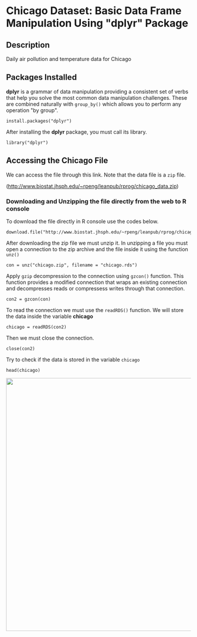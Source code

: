# Chicago Dataset: Basic Data Frame Manipulation Using "dplyr" Package 

## Description
Daily air pollution and temperature data for Chicago

## Packages Installed
**dplyr** is a grammar of data manipulation providing a consistent set of verbs that help you solve the most common data manipulation challenges. These are combined naturally with `group_by()` which allows you to perform any operation "by group".

    install.packages("dplyr")

After installing the **dplyr** package, you must call its library.

    library("dplyr")
    
## Accessing the Chicago File
We can access the file through this link. Note that the data file is a `zip` file.

(http://www.biostat.jhsph.edu/~rpeng/leanpub/rprog/chicago_data.zip)

### Downloading and Unzipping the file directly from the web to R console
To download the file directly in R console use the codes below.

    download.file("http://www.biostat.jhsph.edu/~rpeng/leanpub/rprog/chicago_data.zip",destfile="chicago.zip")

After downloading the zip file we must unzip it. In unzipping a file you must open a connection to the zip archive and the file inside it using the function `unz()`

    con = unz("chicago.zip", filename = "chicago.rds")
 
 Apply `gzip` decompression to the connection using `gzcon()` function. This function provides a modified connection that wraps an existing connection and decompresses reads or compressess writes through that connection.
 
    con2 = gzcon(con)
 
To read the connection we must use the `readRDS()` function. We will store the data inside the variable **chicago**

    chicago = readRDS(con2)
    
Then we must close the connection.

    close(con2)

Try to check if the data is stored in the variable `chicago`

    head(chicago)
    
 <div align="left">
    <img width="1024" height="690"
         src="">
<div/>
    
    
    
    
    
    
    
    
    
    
    
    
    
    
    
    
    
    
    
